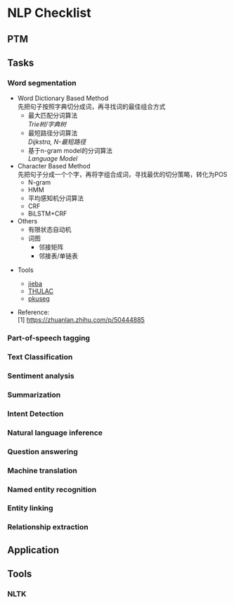 # NLP Checklist

## PTM

## Tasks
### Word segmentation
- Word Dictionary Based Method   
先把句子按照字典切分成词，再寻找词的最佳组合方式
    - 最大匹配分词算法  
    *Trie树/字典树* 
    - 最短路径分词算法  
    *Dijkstra, N-最短路径*
    - 基于n-gram model的分词算法  
    *Language Model*
- Character Based Method   
先把句子分成一个个字，再将字组合成词，寻找最优的切分策略，转化为POS
    - N-gram
    - HMM
    - 平均感知机分词算法
    - CRF
    - BiLSTM+CRF
- Others   
    - 有限状态自动机
    - 词图
        - 邻接矩阵
        - 邻接表/单链表


+ Tools
    - [jieba](https://github.com/fxsjy/jieba)
    - [THULAC](http://thulac.thunlp.org/)
    - [pkuseg](https://github.com/lancopku/pkuseg-python)

+ Reference:  
   [1] https://zhuanlan.zhihu.com/p/50444885

### Part-of-speech tagging

### Text Classification

### Sentiment analysis

### Summarization

### Intent Detection

### Natural language inference 

### Question answering

### Machine translation

### Named entity recognition

### Entity linking

### Relationship extraction

## Application

## Tools
### NLTK
